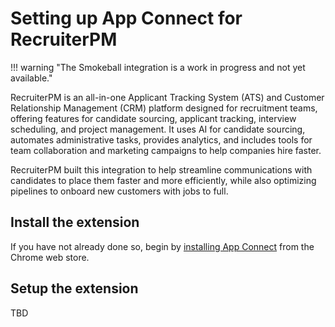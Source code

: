 # Setting up App Connect for RecruiterPM

!!! warning "The Smokeball integration is a work in progress and not yet available."

RecruiterPM is an all-in-one Applicant Tracking System (ATS) and Customer Relationship Management (CRM) platform designed for recruitment teams, offering features for candidate sourcing, applicant tracking, interview scheduling, and project management. It uses AI for candidate sourcing, automates administrative tasks, provides analytics, and includes tools for team collaboration and marketing campaigns to help companies hire faster. 

RecruiterPM built this integration to help streamline communications with candidates to place them faster and more efficiently, while also optimizing pipelines to onboard new customers with jobs to full. 

## Install the extension

If you have not already done so, begin by [installing App Connect](../getting-started.md) from the Chrome web store. 

## Setup the extension

TBD
